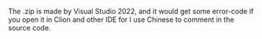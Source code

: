 The .zip is made by Visual Studio 2022, and it would get some error-code if you open it in Clion and other IDE for I use Chinese to comment in the source code.
